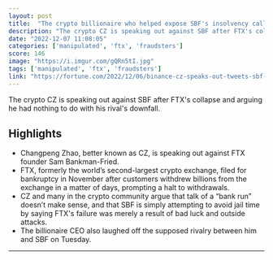 ```yaml
---
layout: post
title:  "The crypto billionaire who helped expose SBF's insolvency calls him 'one of the greatest fraudsters in history' and accuses media and thought leaders of being manipulated"
description: "The crypto CZ is speaking out against SBF after FTX's collapse and arguing he had nothing to do with his rival's downfall."
date: "2022-12-07 11:08:05"
categories: ['manipulated', 'ftx', 'fraudsters']
score: 146
image: "https://i.imgur.com/gQRn5tI.jpg"
tags: ['manipulated', 'ftx', 'fraudsters']
link: "https://fortune.com/2022/12/06/binance-cz-speaks-out-tweets-sbf-ftx-media-manipulated/"
---
```


The crypto CZ is speaking out against SBF after FTX's collapse and arguing he had nothing to do with his rival's downfall.

## Highlights

- Changpeng Zhao, better known as CZ, is speaking out against FTX founder Sam Bankman-Fried.
- FTX, formerly the world’s second-largest crypto exchange, filed for bankruptcy in November after customers withdrew billions from the exchange in a matter of days, prompting a halt to withdrawals.
- CZ and many in the crypto community argue that talk of a “bank run” doesn’t make sense, and that SBF is simply attempting to avoid jail time by saying FTX's failure was merely a result of bad luck and outside attacks.
- The billionaire CEO also laughed off the supposed rivalry between him and SBF on Tuesday.

---

